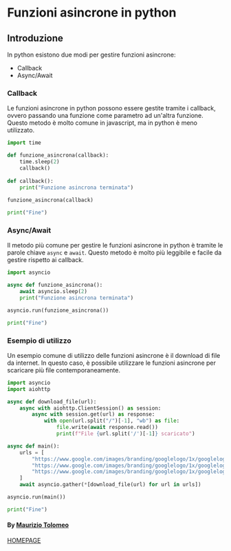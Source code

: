 # Funzioni asincrone in python

## Introduzione

In python esistono due modi per gestire funzioni asincrone:

- Callback
- Async/Await

### Callback

Le funzioni asincrone in python possono essere gestite tramite i callback, ovvero passando una funzione come parametro ad un'altra funzione. Questo metodo è molto comune in javascript, ma in python è meno utilizzato.

```python
import time

def funzione_asincrona(callback):
    time.sleep(2)
    callback()
    
def callback():
    print("Funzione asincrona terminata")
    
funzione_asincrona(callback)

print("Fine")
```

### Async/Await

Il metodo più comune per gestire le funzioni asincrone in python è tramite le parole chiave `async` e `await`. Questo metodo è molto più leggibile e facile da gestire rispetto ai callback.

```python
import asyncio

async def funzione_asincrona():
    await asyncio.sleep(2)
    print("Funzione asincrona terminata")

asyncio.run(funzione_asincrona())

print("Fine")
```

### Esempio di utilizzo

Un esempio comune di utilizzo delle funzioni asincrone è il download di file da internet. In questo caso, è possibile utilizzare le funzioni asincrone per scaricare più file contemporaneamente.

```python
import asyncio
import aiohttp

async def download_file(url):
    async with aiohttp.ClientSession() as session:
        async with session.get(url) as response:
            with open(url.split("/")[-1], "wb") as file:
                file.write(await response.read())
                print(f"File {url.split('/')[-1]} scaricato")

async def main():
    urls = [
        "https://www.google.com/images/branding/googlelogo/1x/googlelogo_color_272x92dp.png",
        "https://www.google.com/images/branding/googlelogo/1x/googlelogo_color_272x92dp.png",
        "https://www.google.com/images/branding/googlelogo/1x/googlelogo_color_272x92dp.png"
    ]
    await asyncio.gather(*[download_file(url) for url in urls])

asyncio.run(main())

print("Fine")
```

#### By [Maurizio Tolomeo](https://github.com/moris88)

[HOMEPAGE](https://moris88.github.io/formazione-python/)
